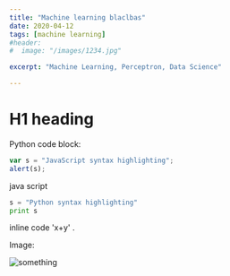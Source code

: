 ```yaml
---
title: "Machine learning blaclbas"
date: 2020-04-12
tags: [machine learning]
#header:
#  image: "/images/1234.jpg"

excerpt: "Machine Learning, Perceptron, Data Science"

---
```


# H1 heading

Python code block:


```javascript
var s = "JavaScript syntax highlighting";
alert(s);
```
java script

```python
s = "Python syntax highlighting"
print s
```



inline code 'x+y' .


Image:

<img src="{{ site.url }}{{ site.baseurl }}/images/1234.jpg" alt="something">
